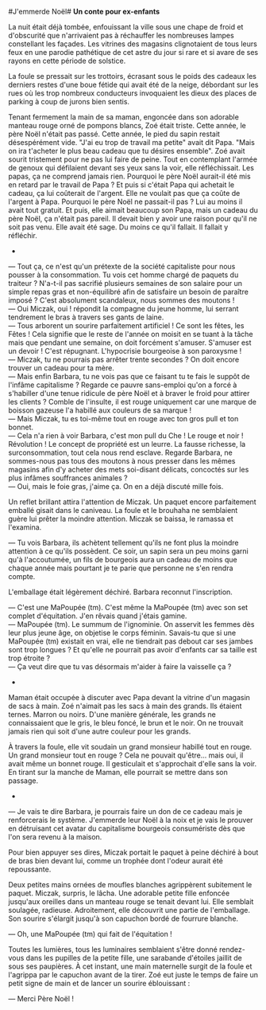#J'emmerde Noël#
**Un conte pour ex-enfants**

La nuit était déjà tombée, enfouissant la ville sous une chape de froid et d'obscurité que n'arrivaient pas à réchauffer les nombreuses lampes constellant les façades. Les vitrines des magasins clignotaient de tous leurs feux en une parodie pathétique de cet astre du jour si rare et si avare de ses rayons en cette période de solstice.

La foule se pressait sur les trottoirs, écrasant sous le poids des cadeaux les derniers restes d'une boue fétide qui avait été de la neige, débordant sur les rues où les trop nombreux conducteurs invoquaient les dieux des places de parking à coup de jurons bien sentis.

Tenant fermement la main de sa maman, engoncée dans son adorable manteau rouge orné de pompons blancs, Zoé était triste. Cette année, le père Noël n'était pas passé. Cette année, le pied du sapin restait désespérément vide. "J'ai eu trop de travail ma petite" avait dit Papa. "Mais on ira t'acheter le plus beau cadeau que tu désires ensemble". Zoé avait sourit tristement pour ne pas lui faire de peine. 
Tout en contemplant l'armée de genoux qui défilaient devant ses yeux sans la voir, elle réfléchissait. Les papas, ça ne comprend jamais rien. Pourquoi le père Noël aurait-il été mis en retard par le travail de Papa ? Et puis si c'était Papa qui achetait le cadeau, ça lui coûterait de l'argent. Elle ne voulait pas que ça coûte de l'argent à Papa. Pourquoi le père Noël ne passait-il pas ? Lui au moins il avait tout gratuit. Et puis, elle aimait beaucoup son Papa, mais un cadeau du père Noël, ça n'était pas pareil. Il devait bien y avoir une raison pour qu'il ne soit pas venu. Elle avait été sage. Du moins ce qu'il fallait. Il fallait y réfléchir.

*

— Tout ça, ce n'est qu'un prétexte de la société capitaliste pour nous pousser à la consommation. Tu vois cet homme chargé de paquets du traiteur ? N'a-t-il pas sacrifié plusieurs semaines de son salaire pour un simple repas gras et non-équilibré afin de satisfaire un besoin de paraître imposé ? C'est absolument scandaleux, nous sommes des moutons !  
— Oui Miczak, oui ! répondit la compagne du jeune homme, lui serrant tendrement le bras à travers ses gants de laine.  
— Tous arborent un sourire parfaitement artificiel ! Ce sont les fêtes, les Fêtes ! Cela signifie que le reste de l'année on moisit en se tuant à la tâche mais que pendant une semaine, on doit forcément s'amuser. S'amuser est un devoir ! C'est répugnant. L'hypocrisie bourgeoise à son paroxysme !  
— Miczak, tu ne pourrais pas arrêter trente secondes ? On doit encore trouver un cadeau pour ta mère.  
— Mais enfin Barbara, tu ne vois pas que ce faisant tu te fais le suppôt de l'infâme capitalisme ? Regarde ce pauvre sans-emploi qu'on a forcé à s'habiller d'une tenue ridicule de père Noël et à braver le froid pour attirer les clients ? Comble de l'insulte, il est rouge uniquement car une marque de boisson gazeuse l'a habillé aux couleurs de sa marque !  
— Mais Miczak, tu es toi-même tout en rouge avec ton gros pull et ton bonnet.  
— Cela n'a rien à voir Barbara, c'est mon pull du Che ! Le rouge et noir ! Révolution ! Le concept de propriété est un leurre. La fausse richesse, la surconsommation, tout cela nous rend esclave. Regarde Barbara, ne sommes-nous pas tous des moutons à nous presser dans les mêmes magasins afin d'y acheter des mets soi-disant délicats, concoctés sur les plus infâmes souffrances animales ?  
— Oui, mais le foie gras, j'aime ça. On en a déjà discuté mille fois.

Un reflet brillant attira l'attention de Miczak. Un paquet encore parfaitement emballé gisait dans le caniveau. La foule et le brouhaha ne semblaient guère lui prêter la moindre attention. Miczak se baissa, le ramassa et l'examina.

— Tu vois Barbara, ils achètent tellement qu'ils ne font plus la moindre attention à ce qu'ils possèdent. Ce soir, un sapin sera un peu moins garni qu'à l'accoutumée, un fils de bourgeois aura un cadeau de moins que chaque année mais pourtant je te parie que personne ne s'en rendra compte.

L'emballage était légèrement déchiré. Barbara reconnut l'inscription.

— C'est une MaPoupée (tm). C'est même la MaPoupée (tm) avec son set complet d'équitation. J'en rêvais quand j'étais gamine.  
— MaPoupée (tm). Le summum de l'ignominie. On asservit les femmes dès leur plus jeune âge, on objetise le corps féminin. Savais-tu que si une MaPoupée (tm) existait en vrai, elle ne tiendrait pas debout car ses jambes sont trop longues ? Et qu'elle ne pourrait pas avoir d'enfants car sa taille est trop étroite ?  
— Ça veut dire que tu vas désormais m'aider à faire la vaisselle ça ?

*

Maman était occupée à discuter avec Papa devant la vitrine d'un magasin de sacs à main. Zoé n'aimait pas les sacs à main des grands. Ils étaient ternes. Marron ou noirs. D'une manière générale, les grands ne connaissaient que le gris, le bleu foncé, le brun et le noir. On ne trouvait jamais rien qui soit d'une autre couleur pour les grands.

À travers la foule, elle vit soudain un grand monsieur habillé tout en rouge. Un grand monsieur tout en rouge ? Cela ne pouvait qu'être... mais oui, il avait même un bonnet rouge. Il gesticulait et s'approchait d'elle sans la voir. En tirant sur la manche de Maman, elle pourrait se mettre dans son passage.

*

— Je vais te dire Barbara, je pourrais faire un don de ce cadeau mais je renforcerais le système. J'emmerde leur Noël à la noix et je vais le prouver en détruisant cet avatar du capitalisme bourgeois consumériste dès que l'on sera revenu à la maison.

Pour bien appuyer ses dires, Miczak portait le paquet à peine déchiré à bout de bras bien devant lui, comme un trophée dont l'odeur aurait été repoussante.

Deux petites mains ornées de moufles blanches agrippèrent subitement le paquet. Miczak, surpris, le lâcha. Une adorable petite fille enfoncée jusqu'aux oreilles dans un manteau rouge se tenait devant lui. Elle semblait soulagée, radieuse. Adroitement, elle découvrit une partie de l'emballage. Son sourire s'élargit jusqu'à son capuchon bordé de fourrure blanche.

— Oh, une MaPoupée (tm) qui fait de l'équitation !

Toutes les lumières, tous les luminaires semblaient s'être donné rendez-vous dans les pupilles de la petite fille, une sarabande d'étoiles jaillit de sous ses paupières. À cet instant, une main maternelle surgit de la foule et l'agrippa par le capuchon avant de la tirer. Zoé eut juste le temps de faire un petit signe de main et de lancer un sourire éblouissant :

— Merci Père Noël !
